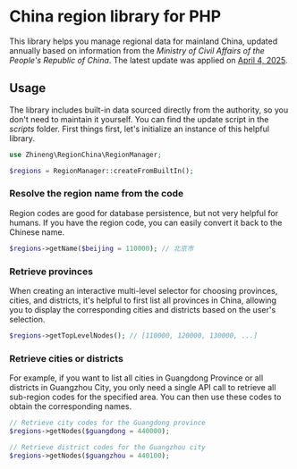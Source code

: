 # China region library for PHP

This library helps you manage regional data for mainland China, updated
annually based on information from the _Ministry of Civil Affairs of
the People's Republic of China_. The latest update was applied on
[April 4, 2025](https://www.mca.gov.cn/mzsj/xzqh/2025/202401xzqh.html).

## Usage

The library includes built-in data sourced directly from the authority,
so you don't need to maintain it yourself. You can find the update script
in the _scripts_ folder. First things first, let's initialize an instance
of this helpful library.

```php
use Zhineng\RegionChina\RegionManager;

$regions = RegionManager::createFromBuiltIn();
```

### Resolve the region name from the code

Region codes are good for database persistence, but not very helpful for
humans. If you have the region code, you can easily convert it back to the
Chinese name.

```php
$regions->getName($beijing = 110000); // 北京市
```

### Retrieve provinces

When creating an interactive multi-level selector for choosing provinces,
cities, and districts, it's helpful to first list all provinces in China,
allowing you to display the corresponding cities and districts based on
the user's selection.

```php
$regions->getTopLevelNodes(); // [110000, 120000, 130000, ...]
```

### Retrieve cities or districts

For example, if you want to list all cities in Guangdong Province or all
districts in Guangzhou City, you only need a single API call to retrieve
all sub-region codes for the specified area. You can then use these codes
to obtain the corresponding names.

```php
// Retrieve city codes for the Guangdong province
$regions->getNodes($guangdong = 440000);

// Retrieve district codes for the Guangzhou city
$regions->getNodes($guangzhou = 440100);
```
